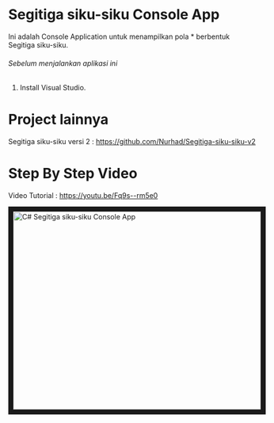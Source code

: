 # Segitiga siku-siku Console App
Ini adalah Console Application untuk menampilkan pola * berbentuk Segitiga siku-siku.

###### Sebelum menjalankan aplikasi ini
 1. Install Visual Studio.
 
 # Project lainnya
 Segitiga siku-siku versi 2 : https://github.com/Nurhad/Segitiga-siku-siku-v2 
 
 # Step By Step Video
 
 Video Tutorial : https://youtu.be/Fq9s--rm5e0
 
<a href="http://www.youtube.com/watch?feature=player_embedded&v=Fq9s--rm5e0
" target="_blank"><img src="http://img.youtube.com/vi/Fq9s--rm5e0/0.jpg" 
alt="C# Segitiga siku-siku Console App" width="500" height="400" border="10" /></a>
